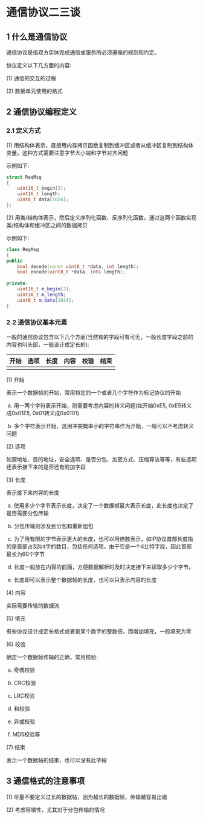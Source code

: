 # 通信协议二三谈

## 1 什么是通信协议

通信协议是指双方实体完成通信或服务所必须遵循的规则和约定。

协议定义以下几方面的内容:

(1) 通信的交互的过程

(2) 数据单元使用的格式

## 2 通信协议编程定义

### 2.1 定义方式

(1) 用结构体表示，直接用内存拷贝函数复制到缓冲区或者从缓冲区复制到结构体变量，这种方式需要注意字节大小端和字节对齐问题

示例如下:

```c
struct ReqMsg
{
    uint16_t begin[2];
    uint16_t length;
    uint8_t data[1024];
};
```

(2) 用类/结构体表示，然后定义序列化函数、反序列化函数，通过这两个函数实现类/结构体和缓冲区之间的数据拷贝

示例如下:

```cpp
class RegMsg
{
public
    bool decode(const uint8_t *data, int length);
    bool encode(uint8_t *data, int& length);
    
private:
    uint16_t m_begin[2];
    uint16_t m_length;
    uint8_t m_data[1024];
}
```

### 2.2 通信协议基本元素

一般的通信协议包含以下几个方面(当然有的字段可有可无，一般长度字段之前的内容也叫头部，一般设计成定长的):

| 开始 | 选项 | 长度 | 内容 | 校验 | 结束 |
| ---- | ---- | ---- | ---- | ---- | ---- |
|      |      |      |      |      |      |

(1) 开始

表示一个数据帧的开始，常用特定的一个或者几个字符作为标记协议的开始

​    a. 用一两个字符表示开始，则需要考虑内容的转义问题(如开始0xE5, 0xE5转义成0x01E5, 0x01转义成0x0101)

​    b. 多个字符表示开始，选用冲突概率小的字符串作为开始，一般可以不考虑转义问题

(2) 选项

如源地址、目的地址，安全选项、是否分包、加密方式、压缩算法等等，有些选项还表示接下来的是否还有附加字段

(3) 长度

表示接下来内容的长度

​    a. 使用多少个字节表示长度，决定了一个数据帧最大表示长度，此长度也决定了是否需要分包传输

​    b. 分包传输则涉及到分包和重新组包

​    c. 为了用有限的字节表示更大的长度，也可以用倍数表示，如IP协议首部长度指的是首部占32bit字的数目，包括任何选项。由于它是一个4比特字段，因此首部最长为60个字节

​    d. 长度一般放在内容的前面，方便数据解析时及时决定接下来读取多少个字节。

​    e. 长度即可以表示整个数据帧的长度，也可以只表示内容的长度

(4) 内容

实际需要传输的数据流

(5) 填充

有些协议设计成定长格式或者是某个数字的整数倍，而增加填充，一般填充为零

(6) 校验

确定一个数据帧传输的正确，常用校验: 

​    a. 奇偶校验

​    b. CRC校验

​    c. LRC校验

​    d. 和校验

​    e. 异或校验

​    f. MD5校验等

(7) 结束

表示一个数据帖的结束，也可以没有此字段

## 3 通信格式的注意事项

(1) 尽量不要定义过长的数据帖，因为越长的数据帧，传输越容易出错

(2) 考虑容错性，尤其对于分包传输的情况